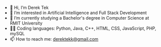 - 👋 Hi, I’m Derek Tek
- 👀 I’m interested in Artificial Intelligence and Full Stack Development
- 🌱 I’m currently studying a Bachelor's degree in Computer Science at RMIT University 
- 👨‍💻 Coding languages: Python, Java, C++, HTML, CSS, JavaScript, PHP, mySQL
- 📫 How to reach me: derektekk@gmail.com

<!---
derektekk/derektekk is a ✨ special ✨ repository because its `README.md` (this file) appears on your GitHub profile.
You can click the Preview link to take a look at your changes.
--->
